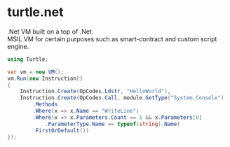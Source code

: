 turtle.net
====
.Net VM built on a top of .Net.<br>
MSIL VM for certain purposes such as smart-contract and custom script engine.

```cs
using Turtle;

var vm = new VM();
vm.Run(new Instruction[]
{
    Instruction.Create(OpCodes.Ldstr, "HelloWorld"),
    Instruction.Create(OpCodes.Call, module.GetType("System.Console")
        .Methods
        .Where(x => x.Name == "WriteLine")
        .Where(x => x.Parameters.Count == 1 && x.Parameters[0]
            .ParameterType.Name == typeof(string).Name)
        .FirstOrDefault())
});
```